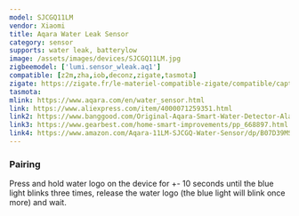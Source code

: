 ```yaml
---
model: SJCGQ11LM
vendor: Xiaomi
title: Aqara Water Leak Sensor
category: sensor
supports: water leak, batterylow
image: /assets/images/devices/SJCGQ11LM.jpg
zigbeemodel: ['lumi.sensor_wleak.aq1']
compatible: [z2m,zha,iob,deconz,zigate,tasmota]
zigate: https://zigate.fr/le-materiel-compatible-zigate/compatible/capteurinondation
tasmota: 
mlink: https://www.aqara.com/en/water_sensor.html
link: https://www.aliexpress.com/item/4000071259351.html
link2: https://www.banggood.com/Original-Aqara-Smart-Water-Detector-Alarm-Sensor-Flooding-Sensor-Remote-Alarm-with-APP-From-Xiaomi-Eco-System-p-1174770.html
link3: https://www.gearbest.com/home-smart-improvements/pp_668897.html
link4: https://www.amazon.com/Aqara-11LM-SJCGQ-Water-Sensor/dp/B07D39MSZS
---
```

### Pairing
Press and hold water logo on the device for +- 10 seconds until the blue light blinks
three times, release the water logo (the blue light will blink once more) and wait.
